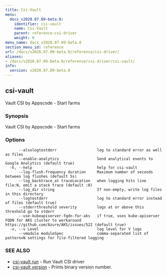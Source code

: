 ```yaml
---
title: Csi-Vault
menu:
  docs_v2020.07.09-beta.0:
    identifier: csi-vault
    name: Csi-Vault
    parent: reference-csi-driver
    weight: 0
menu_name: docs_v2020.07.09-beta.0
section_menu_id: reference
url: /docs/v2020.07.09-beta.0/reference/csi-driver/
aliases:
- /docs/v2020.07.09-beta.0/reference/csi-driver/csi-vault/
info:
  version: v2020.07.09-beta.0
---
```


## csi-vault

Vault CSI by Appscode - Start farms

### Synopsis

Vault CSI by Appscode - Start farms

### Options

```
      --alsologtostderr                  log to standard error as well as files
      --enable-analytics                 Send analytical events to Google Analytics (default true)
  -h, --help                             help for csi-vault
      --log-flush-frequency duration     Maximum number of seconds between log flushes (default 5s)
      --log_backtrace_at traceLocation   when logging hits line file:N, emit a stack trace (default :0)
      --log_dir string                   If non-empty, write log files in this directory
      --logtostderr                      log to standard error instead of files (default true)
      --stderrthreshold severity         logs at or above this threshold go to stderr
      --use-kubeapiserver-fqdn-for-aks   if true, uses kube-apiserver FQDN for AKS cluster to workaround https://github.com/Azure/AKS/issues/522 (default true)
  -v, --v Level                          log level for V logs
      --vmodule moduleSpec               comma-separated list of pattern=N settings for file-filtered logging
```

### SEE ALSO

* [csi-vault run](/docs/v2020.07.09-beta.0/reference/csi-driver/csi-vault_run)	 - Run Vault CSI driver
* [csi-vault version](/docs/v2020.07.09-beta.0/reference/csi-driver/csi-vault_version)	 - Prints binary version number.


